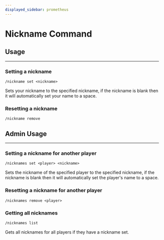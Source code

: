 ```yaml
---
displayed_sidebar: prometheus
---
```


# Nickname Command

## Usage
---

### Setting a nickname

```text
/nickname set <nickname>
```

Sets your nickname to the specified nickname, if the nickname is blank then it will automatically set your name to a space.

### Resetting a nickname

```text
/nickname remove
```

## Admin Usage
---

### Setting a nickname for another player

```text
/nicknames set <player> <nickname>
```

Sets the nickname of the specified player to the specified nickname, if the nickname is blank then it will automatically set the player's name to a space.

### Resetting a nickname for another player

```text
/nicknames remove <player>
```

### Getting all nicknames

```text
/nicknames list
```

Gets all nicknames for all players if they have a nickname set.

